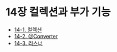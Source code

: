# 14장 컬렉션과 부가 기능
- [14-1. 컬렉션](14-1.%EC%BB%AC%EB%A0%89%EC%85%98.md)
- [14-2. @Converter](14-2.%40Converter.md)
- [14-3. 리스너](14-3.%EB%A6%AC%EC%8A%A4%EB%84%88.md)